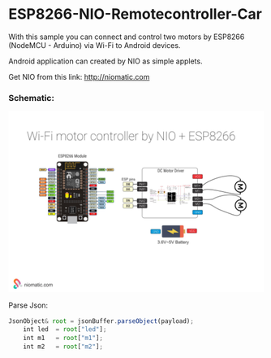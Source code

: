 # ESP8266-NIO-Remotecontroller-Car

With this sample you can connect and control two motors by ESP8266 (NodeMCU - Arduino) via Wi-Fi to Android devices. 

Android application can created by NIO as simple applets.

Get NIO from this link: http://niomatic.com


### Schematic:
![alt text](https://github.com/pajuhaan/ESP8266-NIO-Remotecontroller-Car/blob/master/Schematic/wifi-nio-nodemcu-esp8266-RCcar.jpg?raw=true)



Parse Json:
```javascript
JsonObject& root = jsonBuffer.parseObject(payload);
	int led  = root["led"];
    int m1   = root["m1"];
    int m2   = root["m2"];
```
